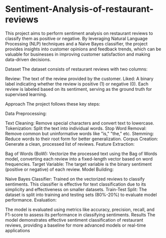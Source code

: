 # Sentiment-Analysis-of-restaurant-reviews
This project aims to perform sentiment analysis on restaurant reviews to classify them as positive or negative. By leveraging Natural Language Processing (NLP) techniques and a Naive Bayes classifier, the project provides insights into customer opinions and feedback trends, which can be valuable for businesses in improving customer satisfaction and making data-driven decisions.

Dataset
The dataset consists of restaurant reviews with two columns:

Review: The text of the review provided by the customer.
Liked: A binary label indicating whether the review is positive (1) or negative (0).
Each review is labeled based on its sentiment, serving as the ground truth for supervised learning.

Approach
The project follows these key steps:

Data Preprocessing:

Text Cleaning: Remove special characters and convert text to lowercase.
Tokenization: Split the text into individual words.
Stop Word Removal: Remove common but uninformative words like "is," "the," etc.
Stemming: Reduce words to their root form for better generalization.
Corpus Creation: Generate a clean, processed list of reviews.
Feature Extraction:

Bag of Words (BoW): Vectorize the processed text using the Bag of Words model, converting each review into a fixed-length vector based on word frequencies.
Target Variable: The target variable is the binary sentiment (positive or negative) of each review.
Model Building:

Naive Bayes Classifier: Trained on the vectorized reviews to classify sentiments. This classifier is effective for text classification due to its simplicity and effectiveness on smaller datasets.
Train-Test Split: The dataset is split into training and testing sets (80%-20%) to evaluate model performance.
Evaluation:

The model is evaluated using metrics like accuracy, precision, recall, and F1-score to assess its performance in classifying sentiments.
Results
The model demonstrates effective sentiment classification of restaurant reviews, providing a baseline for more advanced models or real-time applications
